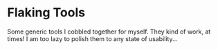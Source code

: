 # Flaking Tools

Some generic tools I cobbled together for myself. They kind of work, at times! I am too lazy to polish them to any state of usability...